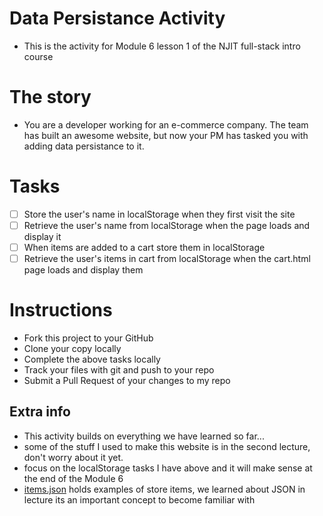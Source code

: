 # Data Persistance Activity
- This is the activity for Module 6 lesson 1 of the NJIT full-stack intro course

# The story
- You are a developer working for an e-commerce company. The team has built an awesome website, but now your PM has tasked you with adding data persistance to it.

# Tasks
- [ ] Store the user's name in localStorage when they first visit the site
- [ ] Retrieve the user's name from localStorage when the page loads and display it
- [ ] When items are added to a cart store them in localStorage
- [ ] Retrieve the user's items in cart from localStorage when the cart.html page loads and display them

# Instructions
- Fork this project to your GitHub
- Clone your copy locally
- Complete the above tasks locally
- Track your files with git and push to your repo
- Submit a Pull Request of your changes to my repo


## Extra info
- This activity builds on everything we have learned so far... 
- some of the stuff I used to make this website is in the second lecture, don't worry about it yet.
- focus on the localStorage tasks I have above and it will make sense at the end of the Module 6
- [items.json](items.json) holds examples of store items, we learned about JSON in lecture its an important concept to become familiar with
